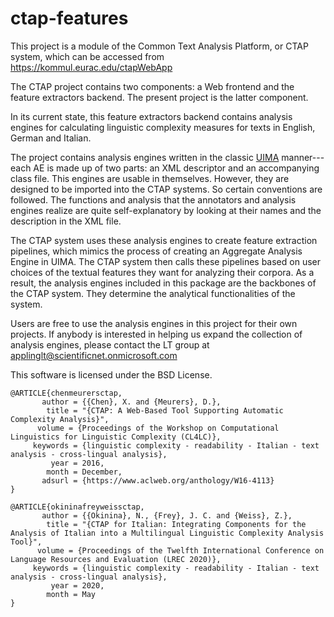 # ctap-features

This project is a module of the Common Text Analysis Platform, or CTAP system,
which can be accessed from https://kommul.eurac.edu/ctapWebApp 

The CTAP project contains two components: a Web frontend and the feature
extractors backend. The present project is the latter component.

In its current state, this feature extractors backend contains analysis engines for calculating linguistic complexity measures for texts in English, German and Italian.

The project contains analysis engines written in the classic
[UIMA](https://uima.apache.org/) manner---each AE is made up of two parts: an XML descriptor and an accompanying class file. This engines are usable in themselves. However, they are designed to be imported into the CTAP systems. So certain conventions are followed. The functions and analysis that the annotators and analysis engines realize are quite self-explanatory by looking at their names and the description in the XML file.

The CTAP system uses these analysis engines to create feature extraction
pipelines, which mimics the process of creating an Aggregate Analysis Engine in
UIMA. The CTAP system then calls these pipelines based on user choices of the
textual features they want for analyzing their corpora. As a result, the
analysis engines included in this package are the backbones of the CTAP system.
They determine the analytical functionalities of the system.  

Users are free to use the analysis engines in this project for their own
projects. If anybody is interested in helping us expand the collection of
analysis engines, please contact the LT group at applinglt@scientificnet.onmicrosoft.com

This software is licensed under the BSD License.


```
@ARTICLE{chenmeurersctap,
       author = {{Chen}, X. and {Meurers}, D.},
        title = "{CTAP: A Web-Based Tool Supporting Automatic Complexity Analysis}",
      volume = {Proceedings of the Workshop on Computational Linguistics for Linguistic Complexity (CL4LC)},
     keywords = {linguistic complexity - readability - Italian - text analysis - cross-lingual analysis},
         year = 2016,
        month = December,
       adsurl = {https://www.aclweb.org/anthology/W16-4113}
}
```

```
@ARTICLE{okininafreyweissctap,
       author = {{Okinina}, N., {Frey}, J. C. and {Weiss}, Z.},
        title = "{CTAP for Italian: Integrating Components for the Analysis of Italian into a Multilingual Linguistic Complexity Analysis Tool}",
      volume = {Proceedings of the Twelfth International Conference on Language Resources and Evaluation (LREC 2020)},
     keywords = {linguistic complexity - readability - Italian - text analysis - cross-lingual analysis},
         year = 2020,
        month = May
}
```
